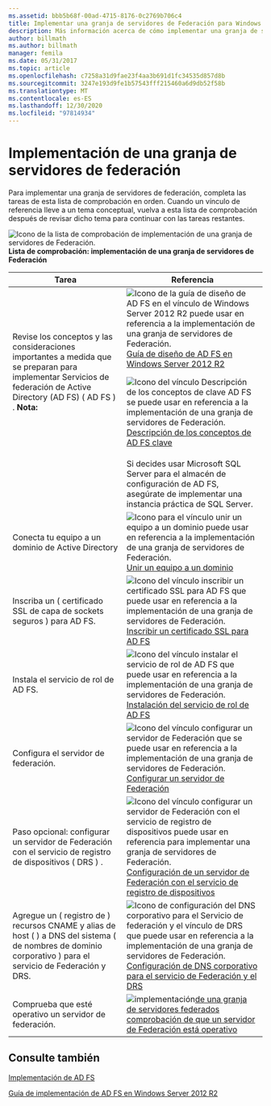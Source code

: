 ```yaml
---
ms.assetid: bbb5b68f-00ad-4715-8176-0c2769b706c4
title: Implementar una granja de servidores de Federación para Windows Server 2012 R2 AD FS
description: Más información acerca de cómo implementar una granja de servidores de Federación
author: billmath
ms.author: billmath
manager: femila
ms.date: 05/31/2017
ms.topic: article
ms.openlocfilehash: c7258a31d9fae23f4aa3b691d1fc34535d857d8b
ms.sourcegitcommit: 3247e193d9fe1b57543fff215460a6d9db52f58b
ms.translationtype: MT
ms.contentlocale: es-ES
ms.lasthandoff: 12/30/2020
ms.locfileid: "97814934"
---
```

# <a name="deploying-a-federation-server-farm"></a>Implementación de una granja de servidores de federación

Para implementar una granja de servidores de federación, completa las tareas de esta lista de comprobación en orden. Cuando un vínculo de referencia lleve a un tema conceptual, vuelva a esta lista de comprobación después de revisar dicho tema para continuar con las tareas restantes.

![Icono de la lista de comprobación de implementación de una granja de servidores de Federación. ](media/2b05dce3-938f-4168-9b8f-1f4398cbdb9b.gif)**Lista de comprobación: implementación de una granja de servidores de Federación**

|Tarea|Referencia|
|--------|-------------|
|Revise los conceptos y las consideraciones importantes a medida que se preparan para implementar Servicios de federación de Active Directory (AD FS) \( AD FS \) . **Nota:**|![Icono de la guía de diseño de AD FS en el vínculo de Windows Server 2012 R2 puede usar en referencia a la implementación de una granja de servidores de Federación. ](media/faa393df-4856-4431-9eda-4f4e5be72a90.gif)[Guía de diseño de AD FS en Windows Server 2012 R2](../../ad-fs/design/AD-FS-Design-Guide-in-Windows-Server-2012-R2.md)<p>![Icono del vínculo Descripción de los conceptos de clave AD FS se puede usar en referencia a la implementación de una granja de servidores de Federación. ](media/faa393df-4856-4431-9eda-4f4e5be72a90.gif)[Descripción de los conceptos de AD FS clave](../../ad-fs/technical-reference/Understanding-Key-AD-FS-Concepts.md)|
||Si decides usar Microsoft SQL Server para el almacén de configuración de AD FS, asegúrate de implementar una instancia práctica de SQL Server.|[SQL Server](/sql/sql-server/) **ADVERTENCIA:** en Windows Server 2012 R2, si desea crear una granja de AD FS y usar SQL Server para almacenar los datos de configuración, puede usar SQL Server 2008 y versiones más recientes, incluido SQL Server 2012.|
|Conecta tu equipo a un dominio de Active Directory|![Icono para el vínculo unir un equipo a un dominio puede usar en referencia a la implementación de una granja de servidores de Federación. ](media/faa393df-4856-4431-9eda-4f4e5be72a90.gif)[Unir un equipo a un dominio](Join-a-Computer-to-a-Domain.md)|
|Inscriba un \( certificado SSL de capa de sockets seguros \) para AD FS.|![Icono del vínculo inscribir un certificado SSL para AD FS que puede usar en referencia a la implementación de una granja de servidores de Federación. ](media/bc6cea1a-1c6c-4124-8c8f-1df5adfe8c88.gif)[Inscribir un certificado SSL para AD FS](Enroll-an-SSL-Certificate-for-AD-FS.md)|
|Instala el servicio de rol de AD FS.|![Icono del vínculo instalar el servicio de rol de AD FS que puede usar en referencia a la implementación de una granja de servidores de Federación. ](media/bc6cea1a-1c6c-4124-8c8f-1df5adfe8c88.gif)[Instalación del servicio de rol de AD FS](Install-the-AD-FS-Role-Service.md)|
|Configura el servidor de federación.|![Icono del vínculo configurar un servidor de Federación que se puede usar en referencia a la implementación de una granja de servidores de Federación. ](media/bc6cea1a-1c6c-4124-8c8f-1df5adfe8c88.gif)[Configurar un servidor de Federación](Configure-a-Federation-Server.md)|
|Paso opcional: configurar un servidor de Federación con el servicio de registro de dispositivos \( DRS \) .|![Icono del vínculo configurar un servidor de Federación con el servicio de registro de dispositivos puede usar en referencia para implementar una granja de servidores de Federación. ](media/faa393df-4856-4431-9eda-4f4e5be72a90.gif)[Configuración de un servidor de Federación con el servicio de registro de dispositivos](Configure-a-federation-server-with-Device-Registration-Service.md)|
|Agregue un \( registro de \) recursos CNAME y alias de host \( \) a DNS del sistema \( de nombres de dominio corporativo \) para el servicio de Federación y DRS.|![Icono de configuración del DNS corporativo para el Servicio de federación y el vínculo de DRS que puede usar en referencia a la implementación de una granja de servidores de Federación. ](media/faa393df-4856-4431-9eda-4f4e5be72a90.gif)[Configuración de DNS corporativo para el servicio de Federación y el DRS](Configure-Corporate-DNS-for-the-Federation-Service-and-DRS.md)|
|Comprueba que esté operativo un servidor de federación.|![implementación](media/faa393df-4856-4431-9eda-4f4e5be72a90.gif)[de una granja de servidores federados comprobación de que un servidor de Federación está operativo](Verify-That-a-Federation-Server-Is-Operational.md)|


## <a name="see-also"></a>Consulte también
[Implementación de AD FS](../../ad-fs/AD-FS-Deployment.md)

[Guía de implementación de AD FS en Windows Server 2012 R2](../../ad-fs/deployment/Windows-Server-2012-R2-AD-FS-Deployment-Guide.md)
